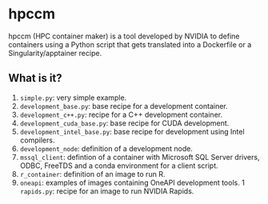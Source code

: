 # hpccm

hpccm (HPC container maker) is a tool developed by NVIDIA to define containers
using a Python script that gets translated into a Dockerfile or a Singularity/apptainer
recipe.


## What is it?

1. `simple.py`: very simple example.
1. `development_base.py`: base recipe for a development container.
1. `development_c++.py`: recipe for a C++ development container.
1. `development_cuda_base.py`: base recipe for CUDA development.
1. `development_intel_base.py`: base recipe for development using
   Intel compilers.
1. `development_node`: definition of a development node.
1. `mssql_client`: defintion of a container with Microsoft
   SQL Server drivers, ODBC, FreeTDS and a conda environment
   for a client script.
1. `r_container`: definition of an image to run R.
1. `oneapi`: examples of images containing OneAPI development tools.
1 `rapids.py`: recipe for an image to run NVIDIA Rapids.

